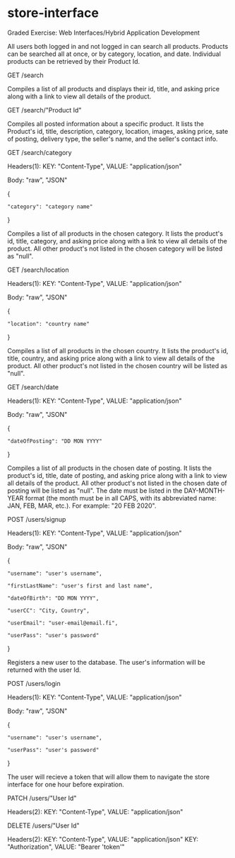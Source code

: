 # store-interface
Graded Exercise: Web Interfaces/Hybrid Application Development



All users both logged in and not logged in can search all products. Products can be searched all at once, or by category, location, and date. Individual products can be retrieved by their Product Id. 



GET /search

Compiles a list of all products and displays their id, title, and asking price along with a link to view all details of the product. 



GET /search/"Product Id"

Compiles all posted information about a specific product. It lists the Product's id, title, description, category, location, images, asking price, sate of posting, delivery type, the seller's name, and the seller's contact info.



GET /search/category

Headers(1): 
KEY: "Content-Type", VALUE: "application/json"

Body: 
"raw", "JSON"

{

	"category": "category name"
	
}

Compiles a list of all products in the chosen category. It lists the product's id, title, category, and asking price along with a link to view all details of the product. All other product's not listed in the chosen category will be listed as "null".



GET /search/location

Headers(1): 
KEY: "Content-Type", VALUE: "application/json"

Body: 
"raw", "JSON"

{

	"location": "country name"
	
}

Compiles a list of all products in the chosen country. It lists the product's id, title, country, and asking price along with a link to view all details of the product. All other product's not listed in the chosen country will be listed as "null".



GET /search/date

Headers(1): 
KEY: "Content-Type", VALUE: "application/json"

Body: 
"raw", "JSON"

{

	"dateOfPosting": "DD MON YYYY"
	
}

Compiles a list of all products in the chosen date of posting. It lists the product's id, title, date of posting, and asking price along with a link to view all details of the product. All other product's not listed in the chosen date of posting will be listed as "null". The date must be listed in the DAY-MONTH-YEAR format (the month must be in all CAPS, with its abbreviated name: JAN, FEB, MAR, etc.). For example: "20 FEB 2020".



POST /users/signup

Headers(1): 
KEY: "Content-Type", VALUE: "application/json"

Body: 
"raw", "JSON"

{

	"username": "user's username",
	
	"firstLastName": "user's first and last name",
	
	"dateOfBirth": "DD MON YYYY", 
	
	"userCC": "City, Country", 
	
	"userEmail": "user-email@email.fi", 
	
	"userPass": "user's password"
	
}

Registers a new user to the database. The user's information will be returned with the user Id. 



POST /users/login

Headers(1): 
KEY: "Content-Type", VALUE: "application/json"

Body: 
"raw", "JSON"

{

	"username": "user's username",
	
	"userPass": "user's password"
	
}

The user will recieve a token that will allow them to navigate the store interface for one hour before expiration.



PATCH /users/"User Id"

Headers(2): KEY: "Content-Type", VALUE: "application/json"



DELETE /users/"User Id"

Headers(2): 
KEY: "Content-Type", VALUE: "application/json" 
KEY: "Authorization", VALUE: "Bearer 'token'"

